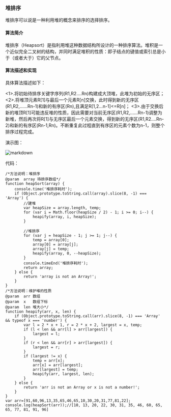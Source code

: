 

### 堆排序 ###

堆排序可以说是一种利用堆的概念来排序的选择排序。

#### 算法简介 ####

堆排序（Heapsort）是指利用堆这种数据结构所设计的一种排序算法。堆积是一个近似完全二叉树的结构，并同时满足堆积的性质：即子结点的键值或索引总是小于（或者大于）它的父节点。

#### 算法描述和实现 ####

具体算法描述如下：

<1>.将初始待排序关键字序列(R1,R2....Rn)构建成大顶堆，此堆为初始的无序区；
<2>.将堆顶元素R[1]与最后一个元素R[n]交换，此时得到新的无序区(R1,R2,......Rn-1)和新的有序区(Rn),且满足R[1,2...n-1]<=R[n]；
<3>.由于交换后新的堆顶R[1]可能违反堆的性质，因此需要对当前无序区(R1,R2,......Rn-1)调整为新堆，然后再次将R[1]与无序区最后一个元素交换，得到新的无序区(R1,R2....Rn-2)和新的有序区(Rn-1,Rn)。不断重复此过程直到有序区的元素个数为n-1，则整个排序过程完成。

演示图：

![markdown](https://user-gold-cdn.xitu.io/2016/11/29/d1ac550a097055f65ed10a50d408f40d?imageView2/0/w/1280/h/960/format/webp/ignore-error/1 "markdown")


代码：

    /*方法说明：堆排序
    @param  array 待排序数组*/
    function heapSort(array) {
        console.time('堆排序耗时');
        if (Object.prototype.toString.call(array).slice(8, -1) === 'Array') {
            //建堆
            var heapSize = array.length, temp;
            for (var i = Math.floor(heapSize / 2) - 1; i >= 0; i--) {
                heapify(array, i, heapSize);
            }

            //堆排序
            for (var j = heapSize - 1; j >= 1; j--) {
                temp = array[0];
                array[0] = array[j];
                array[j] = temp;
                heapify(array, 0, --heapSize);
            }
            console.timeEnd('堆排序耗时');
            return array;
        } else {
            return 'array is not an Array!';
        }
    }
    /*方法说明：维护堆的性质
    @param  arr 数组
    @param  x   数组下标
    @param  len 堆大小*/
    function heapify(arr, x, len) {
        if (Object.prototype.toString.call(arr).slice(8, -1) === 'Array' && typeof x === 'number') {
            var l = 2 * x + 1, r = 2 * x + 2, largest = x, temp;
            if (l < len && arr[l] > arr[largest]) {
                largest = l;
            }
            if (r < len && arr[r] > arr[largest]) {
                largest = r;
            }
            if (largest != x) {
                temp = arr[x];
                arr[x] = arr[largest];
                arr[largest] = temp;
                heapify(arr, largest, len);
            }
        } else {
            return 'arr is not an Array or x is not a number!';
        }
    }
    var arr=[91,60,96,13,35,65,46,65,10,30,20,31,77,81,22];
    console.log(heapSort(arr));//[10, 13, 20, 22, 30, 31, 35, 46, 60, 65, 65, 77, 81, 91, 96]
